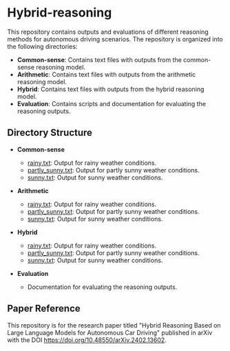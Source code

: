 
#  Hybrid-reasoning

This repository contains outputs and evaluations of different reasoning methods for autonomous driving scenarios. 
The repository is organized into the following directories:

- **Common-sense**: Contains text files with outputs from the common-sense reasoning model.
- **Arithmetic**: Contains text files with outputs from the arithmetic reasoning model.
- **Hybrid**: Contains text files with outputs from the hybrid reasoning model.
- **Evaluation**: Contains scripts and documentation for evaluating the reasoning outputs.

## Directory Structure

- **Common-sense**
  - [rainy.txt](common-sense/rainy.txt): Output for rainy weather conditions.
  - [partly_sunny.txt](common-sense/partly_sunny.txt): Output for partly sunny weather conditions.
  - [sunny.txt](common-sense/sunny.txt): Output for sunny weather conditions.

- **Arithmetic**
  - [rainy.txt](arithmetic/rainy.txt): Output for rainy weather conditions.
  - [partly_sunny.txt](arithmetic/partly_sunny.txt): Output for partly sunny weather conditions.
  - [sunny.txt](Arithmetic/Fully-sunny.txt): Output for sunny weather conditions.

- **Hybrid**
  - [rainy.txt](hybrid/rainy.txt): Output for rainy weather conditions.
  - [partly_sunny.txt](hybrid/partly_sunny.txt): Output for partly sunny weather conditions.
  - [sunny.txt](hybrid/sunny.txt): Output for sunny weather conditions.

- **Evaluation**
  - Documentation for evaluating the reasoning outputs.


## Paper Reference

This repository is for the research paper titled "Hybrid Reasoning Based on Large Language Models for Autonomous Car Driving" published in arXiv with the DOI 
https://doi.org/10.48550/arXiv.2402.13602.

